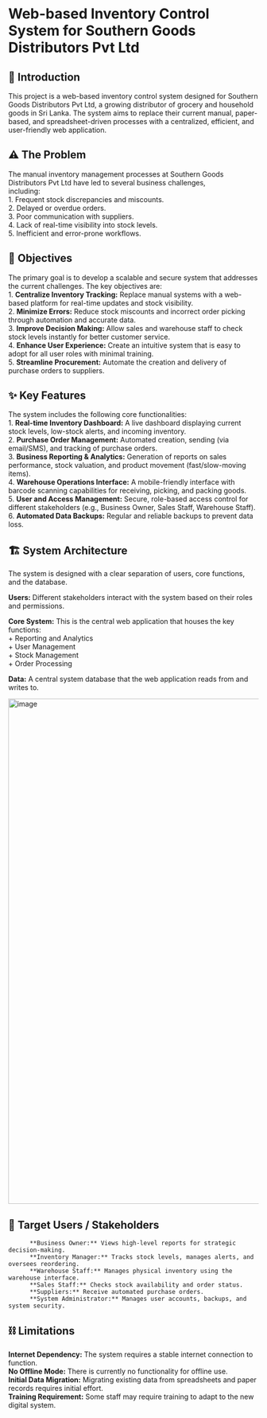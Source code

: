 # Web-based Inventory Control System for Southern Goods Distributors Pvt Ltd


## 📖 Introduction

This project is a web-based inventory control system designed for Southern Goods Distributors Pvt Ltd, a growing distributor of grocery and household goods in Sri Lanka. The system aims to replace their current manual, paper-based, and spreadsheet-driven processes with a centralized, efficient, and user-friendly web application.


## ⚠️ The Problem     

The manual inventory management processes at Southern Goods Distributors Pvt Ltd have led to several business challenges,       
including:     
          1. Frequent stock discrepancies and miscounts.   
          2. Delayed or overdue orders.    
          3. Poor communication with suppliers.    
          4. Lack of real-time visibility into stock levels.     
          5. Inefficient and error-prone workflows.    


## 🎯 Objectives

The primary goal is to develop a scalable and secure system that addresses the current challenges. 
The key objectives are:    
          1. **Centralize Inventory Tracking:** Replace manual systems with a web-based platform for real-time updates and stock visibility.     
          2. **Minimize Errors:** Reduce stock miscounts and incorrect order picking through automation and accurate data.     
          3. **Improve Decision Making:** Allow sales and warehouse staff to check stock levels instantly for better customer service.     
          4. **Enhance User Experience:** Create an intuitive system that is easy to adopt for all user roles with minimal training.     
          5. **Streamline Procurement:** Automate the creation and delivery of purchase orders to suppliers.     


## ✨ Key Features  

The system includes the following core functionalities:         
          1. **Real-time Inventory Dashboard:** A live dashboard displaying current stock levels, low-stock alerts, and incoming inventory.     
          2. **Purchase Order Management:** Automated creation, sending (via email/SMS), and tracking of purchase orders.     
          3. **Business Reporting & Analytics:** Generation of reports on sales performance, stock valuation, and product movement (fast/slow-moving items).               
          4. **Warehouse Operations Interface:** A mobile-friendly interface with barcode scanning capabilities for receiving, picking, and packing goods.              
          5. **User and Access Management:** Secure, role-based access control for different stakeholders (e.g., Business Owner, Sales Staff, Warehouse Staff).            
          6. **Automated Data Backups:** Regular and reliable backups to prevent data loss.


## 🏗️ System Architecture

The system is designed with a clear separation of users, core functions, and the database.    


**Users:** Different stakeholders interact with the system based on their roles and permissions.    


**Core System:** This is the central web application that houses the key functions:    
          + Reporting and Analytics    
          + User Management    
          + Stock Management     
          + Order Processing     


**Data:** A central system database that the web application reads from and writes to.    

<img width="1204" height="1016" alt="image" src="https://github.com/user-attachments/assets/ceb47a16-57dc-41b1-b778-a31dd88c206a" />


## 👥 Target Users / Stakeholders

          **Business Owner:** Views high-level reports for strategic decision-making.     
          **Inventory Manager:** Tracks stock levels, manages alerts, and oversees reordering.     
          **Warehouse Staff:** Manages physical inventory using the warehouse interface.     
          **Sales Staff:** Checks stock availability and order status.     
          **Suppliers:** Receive automated purchase orders.    
          **System Administrator:** Manages user accounts, backups, and system security.    

## ⛓️ Limitations

**Internet Dependency:** The system requires a stable internet connection to function.     
**No Offline Mode:** There is currently no functionality for offline use.     
**Initial Data Migration:** Migrating existing data from spreadsheets and paper records requires initial effort.     
**Training Requirement:** Some staff may require training to adapt to the new digital system.     
